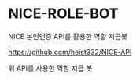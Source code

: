 # NICE-ROLE-BOT
NICE 본인인증 API를 활용한 역할 지급봇

https://github.com/heist332/NICE-API

위 API를 사용한 역할 지급 봇
